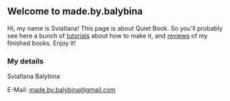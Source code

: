 ## Welcome to made.by.balybina
Hi, my name is Sviatlana!
This page is about Quiet Book. So you'll probably see here a bunch of [tutorials](https://youtube.com/playlist?list=PLr2wmVAEZTZx45jpburhVRnt9rGNgzhGV) about how to make it,  and [reviews](https://youtube.com/playlist?list=PLr2wmVAEZTZxRYKseXi4LT7djDj--kDd1) of my finished books. Enjoy it!

### My details

Sviatlana Balybina

E-Mail: made.by.balybina@gmail.com
